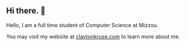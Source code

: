 ## Hi there. 👋
Hello, I am a full time student of Computer Science at Mizzou.

You may visit my website at [claytonkruse.com](//claytonkruse.com) to learn more about me.

<!--
**claytonkruse/claytonkruse** is a ✨ _special_ ✨ repository because its `README.md` (this file) appears on your GitHub profile.

Here are some ideas to get you started:

- 🔭 I’m currently working on ...
- 🌱 I’m currently learning ...
- 👯 I’m looking to collaborate on ...
- 🤔 I’m looking for help with ...
- 💬 Ask me about ...
- 📫 How to reach me: ...
- ⚡ Fun fact: ...
-->
